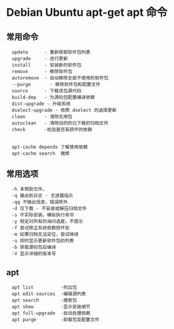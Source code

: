 # Debian Ubuntu apt-get apt 命令

## 常用命令
      update      - 重新获取软件包列表  
      upgrade     - 进行更新  
      install     - 安装新的软件包  
      remove      - 移除软件包  
      autoremove  - 自动移除全部不使用的软件包  
      --purge       - 移除软件包和配置文件  
      source      - 下载该包源代码
      build-dep   - 为源码包配置编译依赖  
      dist-upgrade - 升级系统
      dselect-upgrade - 依照 dselect 的选择更新  
      clean       - 清除无用包  
      autoclean   - 清除旧的的已下载的归档文件  
      check       -检验是否有损坏的依赖
## 
      apt-cache depends 了解使用依赖
      apt-cache search  搜索
## 常用选项
      -h 本帮助文件。  
      -q 输出到日志 - 无进展指示  
      -qq 不输出信息，错误除外  
      -d 仅下载 - 不安装或解压归档文件  
      -s 不实际安装。模拟执行命令  
      -y 假定对所有的询问选是，不提示  
      -f 尝试修正系统依赖损坏处  
      -m 如果归档无法定位，尝试继续  
      -u 同时显示更新软件包的列表  
      -b 获取源码包后编译  
      -V 显示详细的版本号 
## apt
      apt list          -列出包
      apt edit-sources  -编辑源列表
      apt search        -搜索包
      apt show          -显示安装细节
      apt full-upgrade  -自动处理依赖
      apt purge         -卸载包及配置文件 
